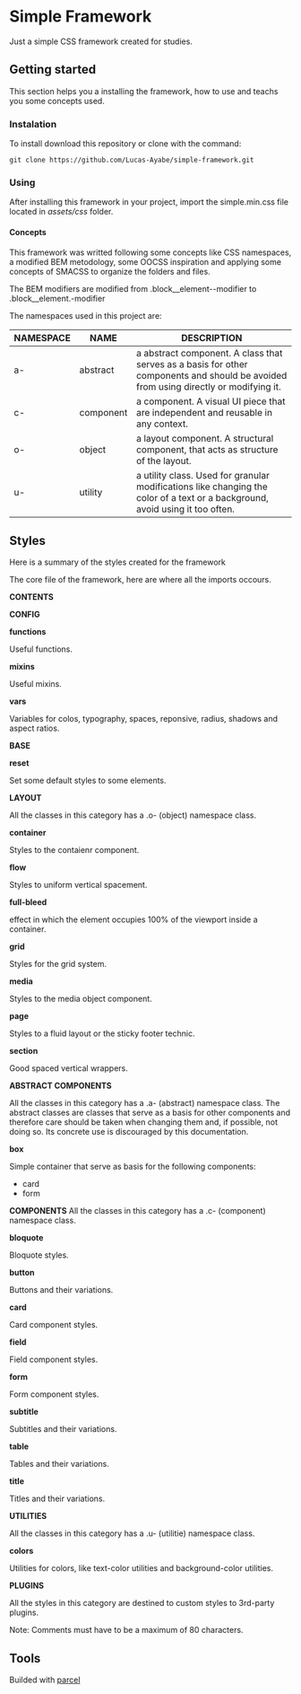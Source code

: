 # Simple Framework

Just a simple CSS framework created for studies.

## Getting started

This section helps you a installing the framework, how to use and teachs you some concepts used.

### Instalation

To install download this repository or clone with the command:

```
git clone https://github.com/Lucas-Ayabe/simple-framework.git
```

### Using

After installing this framework in your project, import the simple.min.css file
located in _assets/css_ folder.

#### Concepts

This framework was writted following some concepts like CSS namespaces, a modified BEM metodology, some OOCSS inspiration and applying some concepts of SMACSS to organize the folders and files.

The BEM modifiers are modified from .block\_\_element--modifier to .block\_\_element.-modifier

The namespaces used in this project are:

| NAMESPACE | NAME      | DESCRIPTION                                                                                                                          |
| --------- | --------- | ------------------------------------------------------------------------------------------------------------------------------------ |
| a-        | abstract  | a abstract component. A class that serves as a basis for other components and should be avoided from using directly or modifying it. |
| c-        | component | a component. A visual UI piece that are independent and reusable in any context.                                                     |
| o-        | object    | a layout component. A structural component, that acts as structure of the layout.                                                    |
| u-        | utility   | a utility class. Used for granular modifications like changing the color of a text or a background, avoid using it too often.        |

## Styles

Here is a summary of the styles created for the framework

The core file of the framework, here are where all the imports occours.

**CONTENTS**

**CONFIG**

**functions**

Useful functions.

**mixins**

Useful mixins.

**vars**

Variables for colos, typography, spaces, reponsive, radius,
shadows and aspect ratios.

**BASE**

**reset**

Set some default styles to some elements.

**LAYOUT**

All the classes in this category has a .o- (object) namespace class.

**container**

Styles to the contaienr component.

**flow**

Styles to uniform vertical spacement.

**full-bleed**

effect in which the element occupies 100% of the viewport inside a container.

**grid**

Styles for the grid system.

**media**

Styles to the media object component.

**page**

Styles to a fluid layout or the sticky footer technic.

**section**

Good spaced vertical wrappers.

**ABSTRACT COMPONENTS**

All the classes in this category has a .a- (abstract) namespace class. The
abstract classes are classes that serve as a basis for other components and
therefore care should be taken when changing them and, if possible, not
doing so. Its concrete use is discouraged by this documentation.

**box**

Simple container that serve as basis for the following components:

- card
- form

**COMPONENTS**
All the classes in this category has a .c- (component) namespace class.

**bloquote**

Bloquote styles.

**button**

Buttons and their variations.

**card**

Card component styles.

**field**

Field component styles.

**form**

Form component styles.

**subtitle**

Subtitles and their variations.

**table**

Tables and their variations.

**title**

Titles and their variations.

**UTILITIES**

All the classes in this category has a .u- (utilitie) namespace class.

**colors**

Utilities for colors, like text-color utilities and
background-color utilities.

**PLUGINS**

All the styles in this category are destined to custom styles to 3rd-party
plugins.

Note: Comments must have to be a maximum of 80 characters.

## Tools

Builded with [parcel](https://parceljs.org/)
